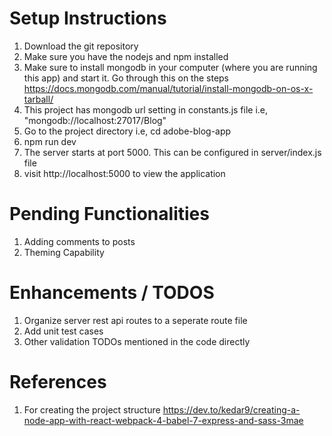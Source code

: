 # Setup Instructions

1. Download the git repository
2. Make sure you have the nodejs and npm installed
3. Make sure to install mongodb in your computer (where you are running this app) and start it. Go through this on the steps
   https://docs.mongodb.com/manual/tutorial/install-mongodb-on-os-x-tarball/ 
4. This project has mongodb url setting in constants.js file i.e, "mongodb://localhost:27017/Blog"
5. Go to the project directory i.e, cd adobe-blog-app
6. npm run dev
7. The server starts at port 5000. This can be configured in server/index.js file
8. visit http://localhost:5000 to view the application

# Pending Functionalities

1. Adding comments to posts
2. Theming Capability

# Enhancements / TODOS

1. Organize server rest api routes to a seperate route file
2. Add unit test cases
3. Other validation TODOs mentioned in the code directly

# References

1. For creating the project structure
   https://dev.to/kedar9/creating-a-node-app-with-react-webpack-4-babel-7-express-and-sass-3mae

